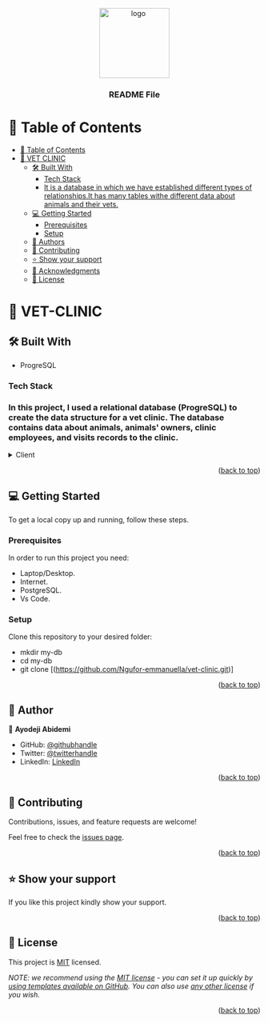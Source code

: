 <a name="readme-top"></a>

<div align="center">

  <img src="murple_logo.png" alt="logo" width="140"  height="auto" />
  <br/>

  <h3><b>README File</b></h3>

</div>

# 📗 Table of Contents

- [📗 Table of Contents](#-table-of-contents)
- [📖 VET CLINIC ](#-vet-clinic-)
  - [🛠 Built With ](#-built-with-)
    - [Tech Stack ](#tech-stack-)
    - [It is a database in which we have established different types of relationships.It has many tables withe different data about animals and their vets.](#it-is-a-database-in-which-we-have-established-different-types-of-relationshipsit-has-many-tables-withe-different-data-about-animals-and-their-vets)
  - [💻 Getting Started ](#-getting-started-)
    - [Prerequisites](#prerequisites)
    - [Setup](#setup)
  - [👥 Authors ](#-authors-)
  - [🤝 Contributing ](#-contributing-)
  - [⭐️ Show your support ](#️-show-your-support-)
  - [🙏 Acknowledgments ](#-acknowledgments-)
  - [📝 License ](#-license-)

# 📖 VET-CLINIC <a name="about-project"></a>

## 🛠 Built With <a name="built-with"></a>

- ProgreSQL

### Tech Stack <a name="tech-stack"></a>

### In this project, I used a relational database (ProgreSQL) to create the data structure for a vet clinic. The database contains data about animals, animals' owners, clinic employees, and visits records to the clinic.

<details>
  <summary>Client</summary>
  <ul>
    <li><a href="https://www.postgresql.org/">PostgresSQL</a></li>
  </ul>
</details>

<p align="right">(<a href="#readme-top">back to top</a>)</p>

## 💻 Getting Started <a name="getting-started"></a>

To get a local copy up and running, follow these steps.

### Prerequisites

In order to run this project you need:
 - Laptop/Desktop.
 - Internet.
 - PostgreSQL.
 - Vs Code.
### Setup

Clone this repository to your desired folder:
 - mkdir my-db
 - cd my-db
 - git clone [(https://github.com/Ngufor-emmanuella/vet-clinic.git)]

<p align="right">(<a href="#readme-top">back to top</a>)</p>

## 👥 Author <a name="authors"></a>

👤 **Ayodeji Abidemi**

- GitHub: [@githubhandle](https://github.com/Ngufor-emmanuella)
- Twitter: [@twitterhandle](https://twitter.com/Ngufor-emmanuella)
- LinkedIn: [LinkedIn](https://www.linkedin.com/in/Ngufor-emmanuella/)

<p align="right">(<a href="#readme-top">back to top</a>)</p>

## 🤝 Contributing <a name="contributing"></a>

Contributions, issues, and feature requests are welcome!

Feel free to check the [issues page](https://github.com/Ngufor-emmanuella/vet-clinic/issues).

<p align="right">(<a href="#readme-top">back to top</a>)</p>

## ⭐️ Show your support <a name="support"></a>

If you like this project kindly show your support.

<p align="right">(<a href="#readme-top">back to top</a>)</p>


<!-- LICENSE -->

## 📝 License <a name="license"></a>

This project is [MIT](./LICENSE) licensed.

_NOTE: we recommend using the [MIT license](https://github.com/demix007/vet-clinic-database/blob/table-query-initialization/LICENSE.md) - you can set it up quickly by [using templates available on GitHub](https://docs.github.com/en/communities/setting-up-your-project-for-healthy-contributions/adding-a-license-to-a-repository). You can also use [any other license](https://choosealicense.com/licenses/) if you wish._

<p align="right">(<a href="#readme-top">back to top</a>)</p>
<a name="readme-top"></a>